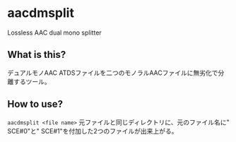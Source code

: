 # aacdmsplit
Lossless AAC dual mono splitter
## What is this?
デュアルモノAAC ATDSファイルを二つのモノラルAACファイルに無劣化で分離するツール。

## How to use?
`aacdmsplit <file name>`
元ファイルと同じディレクトリに、元のファイル名に" SCE#0"と" SCE#1"を付加した2つのファイルが出来上がる。
